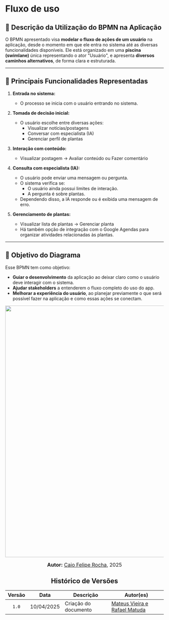 # Fluxo de uso

## 📘 **Descrição da Utilização do BPMN na Aplicação**

O BPMN apresentado visa **modelar o fluxo de ações de um usuário** na aplicação, desde o momento em que ele entra no sistema até as diversas funcionalidades disponíveis. Ele está organizado em uma **piscina (swimlane)** única representando o ator "Usuário", e apresenta **diversos caminhos alternativos**, de forma clara e estruturada.

---

## 🔄 **Principais Funcionalidades Representadas**

1. **Entrada no sistema:**
   - O processo se inicia com o usuário entrando no sistema.

2. **Tomada de decisão inicial:**
   - O usuário escolhe entre diversas ações:
     - Visualizar notícias/postagens
     - Conversar com especialista (IA)
     - Gerenciar perfil de plantas

3. **Interação com conteúdo:**
   - Visualizar postagem → Avaliar conteúdo ou Fazer comentário

4. **Consulta com especialista (IA):**
   - O usuário pode enviar uma mensagem ou pergunta.
   - O sistema verifica se:
     - O usuário ainda possui limites de interação.
     - A pergunta é sobre plantas.
   - Dependendo disso, a IA responde ou é exibida uma mensagem de erro.

5. **Gerenciamento de plantas:**
   - Visualizar lista de plantas → Gerenciar planta
   - Há também opção de integração com o Google Agendas para organizar atividades relacionadas às plantas.

---

## 🎯 **Objetivo do Diagrama**

Esse BPMN tem como objetivo:

- **Guiar o desenvolvimento** da aplicação ao deixar claro como o usuário deve interagir com o sistema.
- **Ajudar stakeholders** a entenderem o fluxo completo do uso do app.
- **Melhorar a experiência do usuário**, ao planejar previamente o que será possível fazer na aplicação e como essas ações se conectam.

<div align="center">
    <img src="./assets/fluxo-bpmn.svg" width="800" />
<div/>

<font size="3"><p style="text-align: center"><b>Autor:</b> [Caio Felipe Rocha](https://github.com/caio-felipee), 2025</p></font>

## Histórico de Versões

| Versão | Data | Descrição | Autor(es) |
| :----: | :--: | --------- | ----------- |
| `1.0`  | 10/04/2025 | Criação do documento | [Mateus Vieira e Rafael Matuda](/)  |
